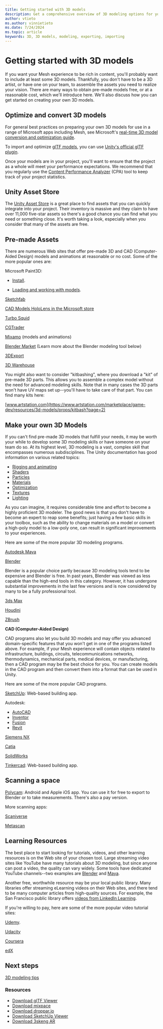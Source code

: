 ```yaml
---
title: Getting started with 3D models
description: Get a comprehensive overview of 3D modeling options for your Mesh experience.
author: vtieto    
ms.author: vinnietieto
ms.date: 7/24/2024
ms.topic: article
keywords: 3D, 3D models, modeling, exporting, importing
---
```


# Getting started with 3D models

If you want your Mesh experience to be rich in content, you'll probably want to include at least some 3D models. Thankfully, you don't have to be a 3D artist, or have one on your team, to assemble the assets you need to realize your vision. There are many ways to obtain pre-made models free, or at a reasonable cost, which we'll introduce here. We'll also discuss how you can get started on creating your own 3D models.

## Optimize and convert 3D models

For general best practices on preparing your own 3D models for use in a range of Microsoft apps including Mesh, see Microsoft's [real-time 3D model conversion and optimization guide](/dynamics365/mixed-reality/import-tool/best-practices). 

To import and optimize [glTF models](https://en.wikipedia.org/wiki/GlTF), you can use [Unity's official glTF plugin](https://docs.unity3d.com/Packages/com.unity.cloud.gltfast@6.7/manual/index.html).

Once your models are in your project, you'll want to ensure that the project as a whole will meet your performance expectations. We recommend that you regularly use the [Content Performance Analyzer](../debug-and-optimize-performance/cpa.md) (CPA) tool to keep track of your project statistics. 

## Unity Asset Store

The [Unity Asset Store](https://assetstore.unity.com/3d) is a great place to find assets that you can quickly integrate into your project. Their inventory is massive and they claim to have over 11,000 five-star assets so there's a good chance you can find what you need or something close. It's worth taking a look, especially when you consider that many of the assets are free.

## Pre-made Assets

There are numerous Web sites that offer pre-made 3D and CAD (Computer-Aided Design) models and animations at reasonable or no cost. Some of the more popular ones are:

Microsoft Paint3D:

- [Install](https://apps.microsoft.com/detail/9NBLGGH5FV99?launch=true&mode=full&hl=en-us&gl=us&referrer=bingwebsearch&ocid=bingwebsearch).

- [Loading and working with models](https://support.microsoft.com/en-au/topic/using-objects-in-paint-3d-3c50155c-db04-42e4-b600-3d97db8184b2).

[Sketchfab](https://sketchfab.com/tags/hololens)

[CAD Models HoloLens in the Microsoft store](https://www.microsoft.com/en-us/p/cad-models-hololens/9pb4ddf8fxzs?activetab=pivot:overviewtab)

[Turbo Squid](https://www.turbosquid.com/Search/3D-Models/hololens)

[CGTrader](https://www.cgtrader.com/3d-models/hololens)

[Mixamo](https://www.mixamo.com/#/) (models and animations)

[Blender Market](https://www.blendermarket.com/) (Learn more about the Blender modeling tool below)

[3DExport](https://3dexport.com/)

[3D Warehouse](https://3dwarehouse.sketchup.com/)

You might also want to consider "kitbashing", where you download a "kit" of pre-made 3D parts. This allows you to assemble a complex model without the need for advanced modeling skills. Note that in many cases the 3D parts won't have UV maps set up--you'll have to take care of that part. You can find many kits here:

[www.artstation.com](https://www.artstation.com/marketplace/game-dev/resources/3d-models/props/kitbash?page=2)

## Make your own 3D Models

If you can't find pre-made 3D models that fulfill your needs, it may be worth your while to develop some 3D modeling skills or have someone on your team do so. At its highest level, 3D modeling is a vast, complex skill that encompasses numerous subdisciplines. The Unity documentation has good information on various related topics:

- [Rigging and animating](https://docs.unity3d.com/Manual/AnimationOverview.html)
- [Shaders](https://docs.unity3d.com/Manual/Shaders.html)
- [Particles](https://docs.unity3d.com/Manual/class-ParticleSystem.html)
- [Materials](https://docs.unity3d.com/Manual/Materials.html)
- [Optimization](https://learn.unity.com/tutorial/introduction-to-optimization-in-unity#)
- [Textures](https://docs.unity3d.com/Manual/Textures.html)
- [Lighting](https://docs.unity3d.com/Manual/LightingInUnity.html)

As you can imagine, it requires considerable time and effort to become a highly proficient 3D modeler. The good news is that you don't have to become an expert to reap some benefits; just having a few basic skills in your toolbox, such as the ability to change materials on a model or convert a high-poly model to a low-poly one, can result in significant improvements to your experiences.

Here are some of the more popular 3D modeling programs.

[Autodesk Maya](https://www.autodesk.com/products/maya/overview?term=1-YEAR&tab=subscription)

[Blender](https://www.blender.org/)

Blender is a popular choice partly because 3D modeling tools tend to be expensive and Blender is free. In past years, Blender was viewed as less capable than the high-end tools in this category. However, it has undergone substantial improvements in the last few versions and is now considered by many to be a fully professional  tool.

[3ds Max](https://www.autodesk.com/products/3ds-max/overview?term=1-YEAR&tab=subscription)

[Houdini](https://www.sidefx.com/)

[ZBrush](http://pixologic.com/features/about-zbrush.php)

**CAD (Computer-Aided Design)**

CAD programs also let you build 3D models and may offer you advanced domain-specific features that you won't get in one of the programs listed above. For example, if your Mesh experience will contain objects related to infrastructure, buildings, circuits, telecommunications networks, thermodynamics, mechanical parts, medical devices, or manufacturing, then a CAD program may be the best choice for you. You can create models in the CAD program and then convert them into a format that can be used in Unity.

Here are some of the more popular CAD programs. 

[SketchUp](https://www.sketchup.com/): Web-based building app.

Autodesk:

- [AutoCAD](https://www.autodesk.com/products/autocad/overview?term=1-YEAR&tab=subscription)  
- [Inventor](https://www.autodesk.com/products/inventor/overview?term=1-YEAR&tab=subscription)  
- [Fusion](https://www.autodesk.com/ca-en/products/fusion-360/overview?term=1-YEAR&tab=subscription)
- [Revit](https://www.autodesk.com/ca-en/products/revit/overview?term=1-YEAR&tab=subscription)

[Siemens NX](https://www.plm.automation.siemens.com/global/en/products/nx/)

[Catia](https://www.3ds.com/products-services/catia/?wockw=card_content_cta_1_url%3A%22https%3A%2F%2Fblogs.3ds.com%2Fcatia%2F%22)

[SolidWorks](https://my.solidworks.com/try-solidworks?mktid=13825&utm_campaign=202007_nam_sw_BINGSWOPT_en_XOP2062_rise_brand_nam_us_exact&utm_medium=cpc&utm_source=bing&utm_content=search&utm_term=1970a52062131481b383c4a1cb107268&gclid=1970a52062131481b383c4a1cb107268&gclsrc=3p.ds&msclkid=1970a52062131481b383c4a1cb107268)

[Tinkercad](https://www.tinkercad.com/): Web-based building app.

## Scanning a space

[Polycam](https://poly.cam/): Android and Apple iOS app. You can use it for free to export to Blender or to take measurements. There's also a pay version.

More scanning apps:

[Scaniverse](https://scaniverse.com/)

[Metascan](https://metascan.ai/)

## Learning Resources

The best place to start looking for tutorials, videos, and other learning resources is on the Web site of your chosen tool. Large streaming video sites like YouTube have many tutorials about 3D modeling, but since anyone can post a video, the quality can vary widely. Some tools have dedicated YouTube channels--two examples are [Blender](https://www.youtube.com/user/BlenderFoundation) and [Maya](https://www.youtube.com/c/MayaHowTos).

Another free, worthwhile resource may be your local public library. Many libraries offer streaming eLearning videos on their Web sites, and there tend to be many computer articles from high-quality sources. For example, the San Francisco public library offers [videos from LinkedIn Learning](https://www.linkedin.com/learning-login/go/sfpl).

If you're willing to pay, here are some of the more popular video tutorial sites:

[Udemy](https://www.udemy.com).

[Udacity](https://www.udacity.com/)

[Coursera](https://www.coursera.org/)

[edX](https://www.edx.org/)

## Next steps

[3D modeling tips](./3d-modeling-tips.md)

### Resources

* [Download glTF Viewer](https://www.microsoft.com/p/gltf-viewer/9mwmgknx8fkh)
* [Download mixpace](https://www.microsoft.com/p/mixpace/9ph50tf4jvlv)
* [Download droppar.io](https://www.microsoft.com/p/droppario/9nf4hq5gr82d)
* [Download SketchUp Viewer](https://www.microsoft.com/p/sketchup-viewer/9ngf868jkvm3)
* [Download 3skeng AR](https://www.microsoft.com/p/3skeng-ar/9mvmq3dz3p71)